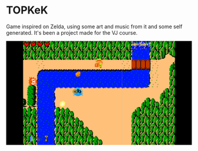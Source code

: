 # TOPKeK

Game inspired on Zelda, using some art and music from it and some self generated.
It's been a project made for the VJ course.

![screenshot](screenshot.png)
